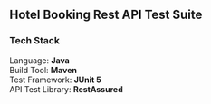 ## Hotel Booking Rest API Test Suite 

### Tech Stack
Language: <b>Java</b></br>
Build Tool: <b>Maven</b></br>
Test Framework: <b>JUnit 5</b></br>
API Test Library: <b>RestAssured</b>
